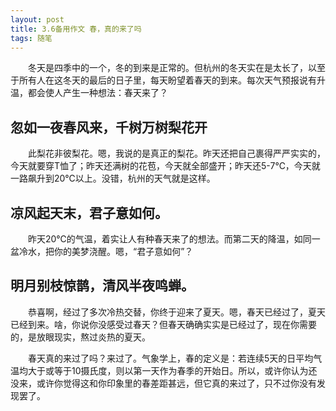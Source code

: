 ```yaml
---
layout: post
title: 3.6备用作文 春，真的来了吗
tags: 随笔
---
```


　　冬天是四季中的一个，冬的到来是正常的。但杭州的冬天实在是太长了，以至于所有人在这冬天的最后的日子里，每天盼望着春天的到来。每次天气预报说有升温，都会使人产生一种想法：春天来了？

忽如一夜春风来，千树万树梨花开
----------

　　此梨花非彼梨花。嗯，我说的是真正的梨花。昨天还把自己裹得严严实实的，今天就要穿T恤了；昨天还满树的花苞，今天就全部盛开；昨天还5-7℃，今天就一路飙升到20℃以上。没错，杭州的天气就是这样。

凉风起天末，君子意如何。
----------

　　昨天20℃的气温，着实让人有种春天来了的想法。而第二天的降温，如同一盆冷水，把你的美梦浇醒。嗯，“君子意如何”？

明月别枝惊鹊，清风半夜鸣蝉。
----------

　　恭喜啊，经过了多次冷热交替，你终于迎来了夏天。嗯，春天已经过了，夏天已经到来。啥，你说你没感受过春天？但春天确确实实是已经过了，现在你需要的，是放眼现实，熬过炎热的夏天。

　　春天真的来过了吗？来过了。气象学上，春的定义是：若连续5天的日平均气温均大于或等于10摄氏度，则以第一天作为春季的开始日。所以，或许你认为还没来，或许你觉得这和你印象里的春差距甚远，但它真的来过了，只不过你没有发现罢了。
